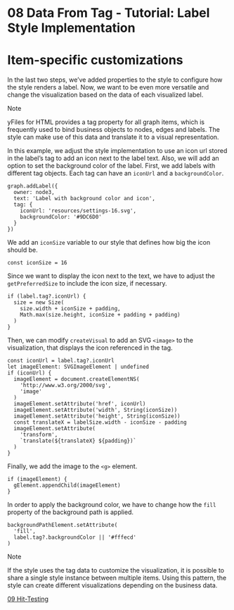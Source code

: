 <!--
 //////////////////////////////////////////////////////////////////////////////
 // @license
 // This file is part of yFiles for HTML 2.6.
 // Use is subject to license terms.
 //
 // Copyright (c) 2000-2024 by yWorks GmbH, Vor dem Kreuzberg 28,
 // 72070 Tuebingen, Germany. All rights reserved.
 //
 //////////////////////////////////////////////////////////////////////////////
-->
# 08 Data From Tag - Tutorial: Label Style Implementation

# Item-specific customizations

In the last two steps, we’ve added properties to the style to configure how the style renders a label. Now, we want to be even more versatile and change the visualization based on the data of each visualized label.

Note

yFiles for HTML provides a tag property for all graph items, which is frequently used to bind business objects to nodes, edges and labels. The style can make use of this data and translate it to a visual representation.

In this example, we adjust the style implementation to use an icon url stored in the label’s tag to add an icon next to the label text. Also, we will add an option to set the background color of the label. First, we add labels with different tag objects. Each tag can have an `iconUrl` and a `backgroundColor`.

```
graph.addLabel({
  owner: node3,
  text: 'Label with background color and icon',
  tag: {
    iconUrl: 'resources/settings-16.svg',
    backgroundColor: '#9DC6D0'
  }
})
```

We add an `iconSize` variable to our style that defines how big the icon should be.

```
const iconSize = 16
```

Since we want to display the icon next to the text, we have to adjust the `getPreferredSize` to include the icon size, if necessary.

```
if (label.tag?.iconUrl) {
  size = new Size(
    size.width + iconSize + padding,
    Math.max(size.height, iconSize + padding + padding)
  )
}
```

Then, we can modify `createVisual` to add an SVG `<image>` to the visualization, that displays the icon referenced in the tag.

```
const iconUrl = label.tag?.iconUrl
let imageElement: SVGImageElement | undefined
if (iconUrl) {
  imageElement = document.createElementNS(
    'http://www.w3.org/2000/svg',
    'image'
  )
  imageElement.setAttribute('href', iconUrl)
  imageElement.setAttribute('width', String(iconSize))
  imageElement.setAttribute('height', String(iconSize))
  const translateX = labelSize.width - iconSize - padding
  imageElement.setAttribute(
    'transform',
    `translate(${translateX} ${padding})`
  )
}
```

Finally, we add the image to the `<g>` element.

```
if (imageElement) {
  gElement.appendChild(imageElement)
}
```

In order to apply the background color, we have to change how the `fill` property of the background path is applied.

```
backgroundPathElement.setAttribute(
  'fill',
  label.tag?.backgroundColor || '#fffecd'
)
```

Note

If the style uses the tag data to customize the visualization, it is possible to share a single style instance between multiple items. Using this pattern, the style can create different visualizations depending on the business data.

[09 Hit-Testing](../../tutorial-style-implementation-label/09-hit-testing/)
